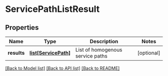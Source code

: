 # ServicePathListResult

## Properties
Name | Type | Description | Notes
------------ | ------------- | ------------- | -------------
**results** | [**list[ServicePath]**](ServicePath.md) | List of homogenous service paths | [optional] 

[[Back to Model list]](../README.md#documentation-for-models) [[Back to API list]](../README.md#documentation-for-api-endpoints) [[Back to README]](../README.md)

